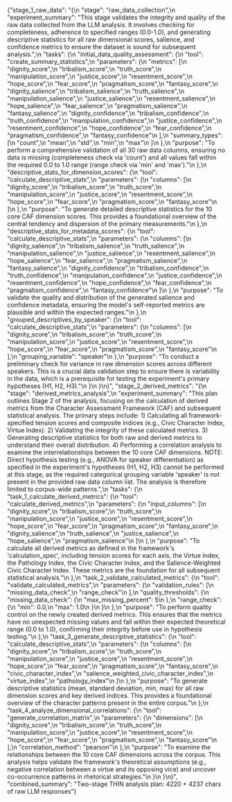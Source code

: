 {"stage_1_raw_data": "{\n  \"stage\": \"raw_data_collection\",\n  \"experiment_summary\": \"This stage validates the integrity and quality of the raw data collected from the LLM analysis. It involves checking for completeness, adherence to specified ranges (0.0-1.0), and generating descriptive statistics for all raw dimensional scores, salience, and confidence metrics to ensure the dataset is sound for subsequent analysis.\",\n  \"tasks\": {\n    \"initial_data_quality_assessment\": {\n      \"tool\": \"create_summary_statistics\",\n      \"parameters\": {\n        \"metrics\": [\n          \"dignity_score\",\n          \"tribalism_score\",\n          \"truth_score\",\n          \"manipulation_score\",\n          \"justice_score\",\n          \"resentment_score\",\n          \"hope_score\",\n          \"fear_score\",\n          \"pragmatism_score\",\n          \"fantasy_score\",\n          \"dignity_salience\",\n          \"tribalism_salience\",\n          \"truth_salience\",\n          \"manipulation_salience\",\n          \"justice_salience\",\n          \"resentment_salience\",\n          \"hope_salience\",\n          \"fear_salience\",\n          \"pragmatism_salience\",\n          \"fantasy_salience\",\n          \"dignity_confidence\",\n          \"tribalism_confidence\",\n          \"truth_confidence\",\n          \"manipulation_confidence\",\n          \"justice_confidence\",\n          \"resentment_confidence\",\n          \"hope_confidence\",\n          \"fear_confidence\",\n          \"pragmatism_confidence\",\n          \"fantasy_confidence\"\n        ],\n        \"summary_types\": [\n          \"count\",\n          \"mean\",\n          \"std\",\n          \"min\",\n          \"max\"\n        ]\n      },\n      \"purpose\": \"To perform a comprehensive validation of all 30 raw data columns, ensuring no data is missing (completeness check via 'count') and all values fall within the required 0.0 to 1.0 range (range check via 'min' and 'max').\"\n    },\n    \"descriptive_stats_for_dimension_scores\": {\n      \"tool\": \"calculate_descriptive_stats\",\n      \"parameters\": {\n        \"columns\": [\n          \"dignity_score\",\n          \"tribalism_score\",\n          \"truth_score\",\n          \"manipulation_score\",\n          \"justice_score\",\n          \"resentment_score\",\n          \"hope_score\",\n          \"fear_score\",\n          \"pragmatism_score\",\n          \"fantasy_score\"\n        ]\n      },\n      \"purpose\": \"To generate detailed descriptive statistics for the 10 core CAF dimension scores. This provides a foundational overview of the central tendency and dispersion of the primary measurements.\"\n    },\n    \"descriptive_stats_for_metadata_scores\": {\n      \"tool\": \"calculate_descriptive_stats\",\n      \"parameters\": {\n        \"columns\": [\n          \"dignity_salience\",\n          \"tribalism_salience\",\n          \"truth_salience\",\n          \"manipulation_salience\",\n          \"justice_salience\",\n          \"resentment_salience\",\n          \"hope_salience\",\n          \"fear_salience\",\n          \"pragmatism_salience\",\n          \"fantasy_salience\",\n          \"dignity_confidence\",\n          \"tribalism_confidence\",\n          \"truth_confidence\",\n          \"manipulation_confidence\",\n          \"justice_confidence\",\n          \"resentment_confidence\",\n          \"hope_confidence\",\n          \"fear_confidence\",\n          \"pragmatism_confidence\",\n          \"fantasy_confidence\"\n        ]\n      },\n      \"purpose\": \"To validate the quality and distribution of the generated salience and confidence metadata, ensuring the model's self-reported metrics are plausible and within the expected ranges.\"\n    },\n    \"grouped_descriptives_by_speaker\": {\n      \"tool\": \"calculate_descriptive_stats\",\n      \"parameters\": {\n        \"columns\": [\n          \"dignity_score\",\n          \"tribalism_score\",\n          \"truth_score\",\n          \"manipulation_score\",\n          \"justice_score\",\n          \"resentment_score\",\n          \"hope_score\",\n          \"fear_score\",\n          \"pragmatism_score\",\n          \"fantasy_score\"\n        ],\n        \"grouping_variable\": \"speaker\"\n      },\n      \"purpose\": \"To conduct a preliminary check for variance in raw dimension scores across different speakers. This is a crucial data validation step to ensure there is variability in the data, which is a prerequisite for testing the experiment's primary hypotheses (H1, H2, H3).\"\n    }\n  }\n}", "stage_2_derived_metrics": "{\n  \"stage\": \"derived_metrics_analysis\",\n  \"experiment_summary\": \"This plan outlines Stage 2 of the analysis, focusing on the calculation of derived metrics from the Character Assessment Framework (CAF) and subsequent statistical analysis. The primary steps include: 1) Calculating all framework-specified tension scores and composite indices (e.g., Civic Character Index, Virtue Index). 2) Validating the integrity of these calculated metrics. 3) Generating descriptive statistics for both raw and derived metrics to understand their overall distribution. 4) Performing a correlation analysis to examine the interrelationships between the 10 core CAF dimensions. NOTE: Direct hypothesis testing (e.g., ANOVA for speaker differentiation) as specified in the experiment's hypotheses (H1, H2, H3) cannot be performed at this stage, as the required categorical grouping variable 'speaker' is not present in the provided raw data column list. The analysis is therefore limited to corpus-wide patterns.\",\n  \"tasks\": {\n    \"task_1_calculate_derived_metrics\": {\n      \"tool\": \"calculate_derived_metrics\",\n      \"parameters\": {\n        \"input_columns\": [\n          \"dignity_score\",\n          \"tribalism_score\",\n          \"truth_score\",\n          \"manipulation_score\",\n          \"justice_score\",\n          \"resentment_score\",\n          \"hope_score\",\n          \"fear_score\",\n          \"pragmatism_score\",\n          \"fantasy_score\",\n          \"dignity_salience\",\n          \"truth_salience\",\n          \"justice_salience\",\n          \"hope_salience\",\n          \"pragmatism_salience\"\n        ]\n      },\n      \"purpose\": \"To calculate all derived metrics as defined in the framework's 'calculation_spec', including tension scores for each axis, the Virtue Index, the Pathology Index, the Civic Character Index, and the Salience-Weighted Civic Character Index. These metrics are the foundation for all subsequent statistical analysis.\"\n    },\n    \"task_2_validate_calculated_metrics\": {\n      \"tool\": \"validate_calculated_metrics\",\n      \"parameters\": {\n        \"validation_rules\": [\n          \"missing_data_check\",\n          \"range_check\"\n        ],\n        \"quality_thresholds\": {\n          \"missing_data_check\": {\n            \"max_missing_percent\": 5\n          },\n          \"range_check\": {\n            \"min\": 0.0,\n            \"max\": 1.0\n          }\n        }\n      },\n      \"purpose\": \"To perform quality control on the newly created derived metrics. This ensures that the metrics have no unexpected missing values and fall within their expected theoretical range (0.0 to 1.0), confirming their integrity before use in hypothesis testing.\"\n    },\n    \"task_3_generate_descriptive_statistics\": {\n      \"tool\": \"calculate_descriptive_stats\",\n      \"parameters\": {\n        \"columns\": [\n          \"dignity_score\",\n          \"tribalism_score\",\n          \"truth_score\",\n          \"manipulation_score\",\n          \"justice_score\",\n          \"resentment_score\",\n          \"hope_score\",\n          \"fear_score\",\n          \"pragmatism_score\",\n          \"fantasy_score\",\n          \"civic_character_index\",\n          \"salience_weighted_civic_character_index\",\n          \"virtue_index\",\n          \"pathology_index\"\n        ]\n      },\n      \"purpose\": \"To generate descriptive statistics (mean, standard deviation, min, max) for all raw dimension scores and key derived indices. This provides a foundational overview of the character patterns present in the entire corpus.\"\n    },\n    \"task_4_analyze_dimensional_correlations\": {\n      \"tool\": \"generate_correlation_matrix\",\n      \"parameters\": {\n        \"dimensions\": [\n          \"dignity_score\",\n          \"tribalism_score\",\n          \"truth_score\",\n          \"manipulation_score\",\n          \"justice_score\",\n          \"resentment_score\",\n          \"hope_score\",\n          \"fear_score\",\n          \"pragmatism_score\",\n          \"fantasy_score\"\n        ],\n        \"correlation_method\": \"pearson\"\n      },\n      \"purpose\": \"To examine the relationships between the 10 core CAF dimensions across the corpus. This analysis helps validate the framework's theoretical assumptions (e.g., negative correlation between a virtue and its opposing vice) and uncover co-occurrence patterns in rhetorical strategies.\"\n    }\n  }\n}", "combined_summary": "Two-stage THIN analysis plan: 4220 + 4237 chars of raw LLM responses"}
